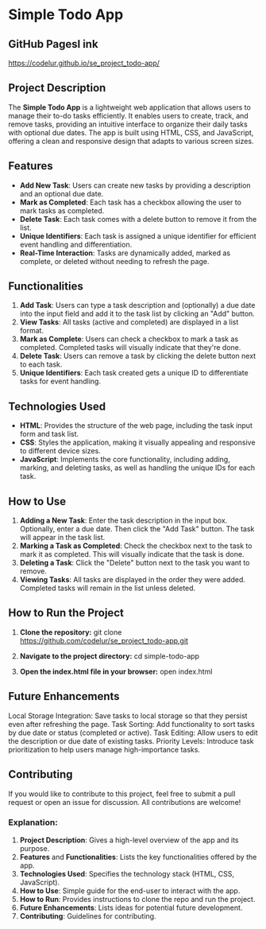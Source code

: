 # Simple Todo App

## GitHub Pagesl ink

https://codelur.github.io/se_project_todo-app/

## Project Description

The **Simple Todo App** is a lightweight web application that allows users to manage their to-do tasks efficiently. It enables users to create, track, and remove tasks, providing an intuitive interface to organize their daily tasks with optional due dates. The app is built using HTML, CSS, and JavaScript, offering a clean and responsive design that adapts to various screen sizes.

## Features

- **Add New Task**: Users can create new tasks by providing a description and an optional due date.
- **Mark as Completed**: Each task has a checkbox allowing the user to mark tasks as completed.
- **Delete Task**: Each task comes with a delete button to remove it from the list.
- **Unique Identifiers**: Each task is assigned a unique identifier for efficient event handling and differentiation.
- **Real-Time Interaction**: Tasks are dynamically added, marked as complete, or deleted without needing to refresh the page.

## Functionalities

1. **Add Task**: Users can type a task description and (optionally) a due date into the input field and add it to the task list by clicking an "Add" button.
2. **View Tasks**: All tasks (active and completed) are displayed in a list format.
3. **Mark as Complete**: Users can check a checkbox to mark a task as completed. Completed tasks will visually indicate that they're done.
4. **Delete Task**: Users can remove a task by clicking the delete button next to each task.
5. **Unique Identifiers**: Each task created gets a unique ID to differentiate tasks for event handling.

## Technologies Used

- **HTML**: Provides the structure of the web page, including the task input form and task list.
- **CSS**: Styles the application, making it visually appealing and responsive to different device sizes.
- **JavaScript**: Implements the core functionality, including adding, marking, and deleting tasks, as well as handling the unique IDs for each task.

## How to Use

1. **Adding a New Task**: Enter the task description in the input box. Optionally, enter a due date. Then click the "Add Task" button. The task will appear in the task list.
2. **Marking a Task as Completed**: Check the checkbox next to the task to mark it as completed. This will visually indicate that the task is done.
3. **Deleting a Task**: Click the "Delete" button next to the task you want to remove.
4. **Viewing Tasks**: All tasks are displayed in the order they were added. Completed tasks will remain in the list unless deleted.

## How to Run the Project

1. **Clone the repository:**
   git clone https://github.com/codelur/se_project_todo-app.git

2. **Navigate to the project directory:**
   cd simple-todo-app

3. **Open the index.html file in your browser:**
   open index.html

## Future Enhancements

Local Storage Integration: Save tasks to local storage so that they persist even after refreshing the page.
Task Sorting: Add functionality to sort tasks by due date or status (completed or active).
Task Editing: Allow users to edit the description or due date of existing tasks.
Priority Levels: Introduce task prioritization to help users manage high-importance tasks.

## Contributing

If you would like to contribute to this project, feel free to submit a pull request or open an issue for discussion. All contributions are welcome!

### Explanation:

1. **Project Description**: Gives a high-level overview of the app and its purpose.
2. **Features** and **Functionalities**: Lists the key functionalities offered by the app.
3. **Technologies Used**: Specifies the technology stack (HTML, CSS, JavaScript).
4. **How to Use**: Simple guide for the end-user to interact with the app.
5. **How to Run**: Provides instructions to clone the repo and run the project.
6. **Future Enhancements**: Lists ideas for potential future development.
7. **Contributing**: Guidelines for contributing.
